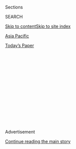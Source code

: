 <div id="app">

<div>

<div>

<div>

<div class="NYTAppHideMasthead css-1q2w90k e1suatyy0">

<div class="section css-ui9rw0 e1suatyy2">

<div class="css-eph4ug er09x8g0">

<div class="css-6n7j50">

</div>

<span class="css-1dv1kvn">Sections</span>

<div class="css-10488qs">

<span class="css-1dv1kvn">SEARCH</span>

</div>

[Skip to content](#site-content)[Skip to site index](#site-index)

</div>

<div id="masthead-section-label" class="css-1wr3we4 eaxe0e00">

[Asia
Pacific](https://www.nytimes.com/section/world/asia)

</div>

<div class="css-10698na e1huz5gh0">

</div>

</div>

<div id="masthead-bar-one" class="section hasLinks css-15hmgas e1csuq9d3">

<div class="css-uqyvli e1csuq9d0">

</div>

<div class="css-1uqjmks e1csuq9d1">

</div>

<div class="css-9e9ivx">

[](https://myaccount.nytimes.com/auth/login?response_type=cookie&client_id=vi)

</div>

<div class="css-1bvtpon e1csuq9d2">

[Today’s
Paper](https://www.nytimes.com/section/todayspaper)

</div>

</div>

</div>

</div>

<div data-aria-hidden="false">

<div id="site-content" data-role="main">

<div>

<div class="css-1aor85t" style="opacity:0.000000001;z-index:-1;visibility:hidden">

<div class="css-1hqnpie">

<div class="css-epjblv">

<span class="css-17xtcya">[Asia
Pacific](/section/world/asia)</span><span class="css-x15j1o">|</span><span class="css-fwqvlz">Skepticism
and Support in South Korea as Ban Ki-moon Weighs Presidential
Bid</span>

</div>

<div class="css-k008qs">

<div class="css-1iwv8en">

<span class="css-18z7m18"></span>

<div>

</div>

</div>

<span class="css-1n6z4y">https://nyti.ms/2ksaEOG</span>

<div class="css-1705lsu">

<div class="css-4xjgmj">

<div class="css-4skfbu" data-role="toolbar" data-aria-label="Social Media Share buttons, Save button, and Comments Panel with current comment count" data-testid="share-tools">

  - 
  - 
  - 
  - 
    
    <div class="css-6n7j50">
    
    </div>

  - 

</div>

</div>

</div>

</div>

</div>

</div>

<div class="css-13pd83m">

</div>

<div id="top-wrapper" class="css-1sy8kpn">

<div id="top-slug" class="css-l9onyx">

Advertisement

</div>

[Continue reading the main
story](#after-top)

<div class="ad top-wrapper" style="text-align:center;height:100%;display:block;min-height:250px">

<div id="top" class="place-ad" data-position="top" data-size-key="top">

</div>

</div>

<div id="after-top">

</div>

</div>

<div id="sponsor-wrapper" class="css-1hyfx7x">

<div id="sponsor-slug" class="css-19vbshk">

Supported by

</div>

[Continue reading the main
story](#after-sponsor)

<div id="sponsor" class="ad sponsor-wrapper" style="text-align:center;height:100%;display:block">

</div>

<div id="after-sponsor">

</div>

</div>

<div class="css-1vkm6nb ehdk2mb0">

# Skepticism and Support in South Korea as Ban Ki-moon Weighs Presidential Bid

</div>

<div class="css-79elbk" data-testid="photoviewer-wrapper">

<div class="css-z3e15g" data-testid="photoviewer-wrapper-hidden">

</div>

<div class="css-1a48zt4 ehw59r15" data-testid="photoviewer-children">

![<span class="css-16f3y1r e13ogyst0" data-aria-hidden="true">Ban
Ki-moon, the former United Nations secretary general, upon his arrival
at the Seoul Railway Station in South Korea this
month.</span><span class="css-cnj6d5 e1z0qqy90" itemprop="copyrightHolder"><span class="css-1ly73wi e1tej78p0">Credit...</span><span><span>Ahn
Young Joon/Associated
Press</span></span></span>](https://static01.nyt.com/images/2017/01/24/world/24BAN-1/24BAN-1-articleInline.jpg?quality=75&auto=webp&disable=upscale)

</div>

</div>

<div class="css-xt80pu e12qa4dv0">

<div class="css-18e8msd">

<div class="css-vp77d3 epjyd6m0">

<div class="css-1baulvz">

By [<span class="css-1baulvz last-byline" itemprop="name">Choe
Sang-Hun</span>](http://www.nytimes.com/by/choe-sang-hun)

</div>

</div>

  - Jan. 25,
    2017

  - 
    
    <div class="css-4xjgmj">
    
    <div class="css-d8bdto" data-role="toolbar" data-aria-label="Social Media Share buttons, Save button, and Comments Panel with current comment count" data-testid="share-tools">
    
      - 
      - 
      - 
      - 
        
        <div class="css-6n7j50">
        
        </div>
    
      - 
    
    </div>
    
    </div>

</div>

</div>

<div class="section meteredContent css-1r7ky0e" name="articleBody" itemprop="articleBody">

<div class="css-1fanzo5 StoryBodyCompanionColumn">

<div class="css-53u6y8">

HAENGCHI VILLAGE, South Korea — Each day hundreds of visitors, many with
young children, make a pilgrimage to Haengchi Village, where Ban Ki-moon
was born 72 years ago. They wander through a replica of Mr. Ban’s old
thatched-roof house. They learn about his personal journey to the United
Nations, where he was secretary general for 10 years.

Despite criticism of his tenure there, Mr. Ban is seen as a role model
by vast numbers of South Koreans. School textbooks, for example,
celebrate him as a “man who made South Korea proud.” And many South
Koreans want Mr. Ban to be their next president, succeeding Park
Geun-hye, whom the National Assembly voted to impeach last month on
corruption charges.

When Mr. Ban arrived home on Jan. 12, crowds of well-wishers turned out
at the airport, waving flags and shouting, “Ban Ki-moon, please save
this country\!”

Yet there is also deep skepticism about his potential presidential bid,
especially among the nation’s progressives. They say he is trying to be
part of the establishment yet against it at the same time — a “Mr.
Half-Half,” in the words of critics. (The word “ban” in Korean means
“half.”)

</div>

</div>

<div class="css-1fanzo5 StoryBodyCompanionColumn">

<div class="css-53u6y8">

Mr. Ban calls himself “a child of the United Nations,” part of a
generation of South Koreans who remembered United Nations handouts in
the destitute years after the 1950-53 Korean War, as well as
American-led United Nations Forces who fought in the war. Many of his
contemporaries view the United States as South Korea’s savior and
protector.

“I am ready to give my all to uniting the divided country and making
South Korea a first-rate nation,” Mr. Ban said. “As United Nations
secretary general, I have seen why some nations prosper and why some
fail.”

</div>

</div>

<div class="css-79elbk" data-testid="photoviewer-wrapper">

<div class="css-z3e15g" data-testid="photoviewer-wrapper-hidden">

</div>

<div class="css-1a48zt4 ehw59r15" data-testid="photoviewer-children">

![<span class="css-16f3y1r e13ogyst0" data-aria-hidden="true">The United
Nations Ban Ki-moon Memorial Square in Eumseong, the seat of the county
where Mr. Ban was
born.</span><span class="css-cnj6d5 e1z0qqy90" itemprop="copyrightHolder"><span class="css-1ly73wi e1tej78p0">Credit...</span><span>Jean
Chung for The New York
Times</span></span>](https://static01.nyt.com/images/2017/01/24/world/24BAN-2/24BAN-2-articleInline.jpg?quality=75&auto=webp&disable=upscale)

</div>

</div>

<div class="css-1fanzo5 StoryBodyCompanionColumn">

<div class="css-53u6y8">

His advocates say he is a seasoned, pro-American diplomat who can best
deal with both North Korea’s advancing nuclear weapons program and
President Trump, who has raised questions about Washington’s trade and
defense commitments to its allies.

One of the first things Mr. Ban did after his homecoming was support the
deployment of an [American missile defense
system](https://www.nytimes.com/2016/07/08/world/asia/south-korea-and-us-agree-to-deploy-missile-defense-system.html)
that has angered North Korea and China.

</div>

</div>

<div class="css-1fanzo5 StoryBodyCompanionColumn">

<div class="css-53u6y8">

Critics say his place in the establishment makes him unsuitable as a
figure who can restore trust in government. They believe the political
class has been disgraced by Ms. Park’s corruption scandal and yet is
also desperate for a candidate it can support in an election that could
take place as early as this spring. The Constitutional Court is
[expected to
rule](https://www.nytimes.com/2016/12/22/world/asia/south-korea-president-park-impeachment.html)in
the coming weeks whether Ms. Park should be formally unseated.

As Mr. Ban crisscrossed the country after his return, paying homage to
the dead at national cemeteries and shaking hands with street vendors,
his detractors trailed him, holding signs that called him “an
opportunist,” or worse.

“He has spent his entire life on the sunny side,” said Moon Jae-in, an
opposition leader who comes in ahead of Mr. Ban in surveys on
presidential hopefuls. “He is not the kind who shares the people’s
desperate desire for change.”

Lee Hae-chan, who served as South Korea’s prime minister when Mr. Ban
was its foreign minister from 2004 to 2006, called Mr. Ban “a diplomat
who looks twice but does not leap.”

Mr. Ban won his United Nations job 10 years ago with the support of Roh
Moo-hyun, then the president, a progressive who handpicked him as a
candidate. Critics called Mr. Ban a turncoat when he later appeared to
align himself closely with conservatives, including Ms. Park. His
popularity rating as a presidential contender has plummeted in the wake
of Ms. Park’s
scandal.

</div>

</div>

<div class="css-79elbk" data-testid="photoviewer-wrapper">

<div class="css-z3e15g" data-testid="photoviewer-wrapper-hidden">

</div>

<div class="css-1a48zt4 ehw59r15" data-testid="photoviewer-children">

<div class="css-1xdhyk6 erfvjey0">

<span class="css-1ly73wi e1tej78p0">Image</span>

<div class="css-zjzyr8">

<div data-testid="lazyimage-container" style="height:258.4561403508772px">

</div>

</div>

</div>

<span class="css-16f3y1r e13ogyst0" data-aria-hidden="true">A statue of
Mr. Ban near the home where he once lived in the city of
Chungju.</span><span class="css-cnj6d5 e1z0qqy90" itemprop="copyrightHolder"><span class="css-1ly73wi e1tej78p0">Credit...</span><span>Jean
Chung for The New York Times</span></span>

</div>

</div>

<div class="css-1fanzo5 StoryBodyCompanionColumn">

<div class="css-53u6y8">

Since he has returned home, Mr. Ban has defined himself as a
“progressive conservative” who can mend an ideologically fractured
country. But some local news media suspect him of fence-sitting while he
tries to find an ally among the existing political parties or to woo
enough lawmakers away to form his own. They also call him a “slippery
eel,” accusing him of being notoriously vague on tough questions, a
trait that has sometimes served him well as a diplomat but now is under
harsher scrutiny as he considers a presidential bid.

</div>

</div>

<div class="css-1fanzo5 StoryBodyCompanionColumn">

<div class="css-53u6y8">

As United Nations secretary general, he praised the deeply unpopular
agreement Ms. Park struck with Japan to end a dispute over “comfort
women,” or Korean sex slaves for Japan’s World War II army. But as a
presidential hopeful, he began raising questions about the deal, saying
that an agreement that failed to satisfy the surviving victims was not
enough.

With his popularity ratings stuck behind Mr. Moon’s, the usually
mild-mannered Mr. Ban began bridling at criticism. When journalists
recently dogged him with hard questions and then wrote articles that
accused him of being double-faced over the comfort women issue,
he[called them names](http://tv.naver.com/v/1388672). (He later
apologized.)

He has also called himself a Mr. Clean, responding to the outcry over
Ms. Park’s scandal. But to people weary of recurring corruption scandals
among political leaders and their families, Mr. Ban’s claim has already
lost some of its luster; this month, the [United States
indicted](https://www.justice.gov/usao-sdny/pr/four-individuals-charged-foreign-bribery-and-fraud-scheme-involving-potential-800)
his nephew, who is a New York real estate broker, and his younger
brother in South Korea on charges of attempting to pay bribes to
facilitate a Korean company’s sale of a 72-story commercial building in
Vietnam. Mr. Ban denies involvement.

Yet here in his home province of Chungcheong, pride in Mr. Ban is
compared to a personality cult by his critics. Streets, marathons and
English-speaking contests are named after him. Songs are written about
him, including one that calls him “Korea’s favorite son who embraced
five oceans and six continents.”

In Eumseong, the seat of the county that includes this village, a park
displays a circle of bronze busts of Mr. Ban and other former United
Nations secretaries general.

And this hamlet, which has only a dozen households, is a veritable Ban
Ki-moon theme park.

A monument erected by the local Ban clan calls him a “sacred peak of the
world” whose “warm smile dissipated international conflicts.” Visitors
stroll around the “Ban Ki-moon Peace Land,” a small park with a granite
monument in the shape of the United Nations headquarters surrounded by
flags of member
states.

</div>

</div>

<div class="css-79elbk" data-testid="photoviewer-wrapper">

<div class="css-z3e15g" data-testid="photoviewer-wrapper-hidden">

</div>

<div class="css-1a48zt4 ehw59r15" data-testid="photoviewer-children">

<div class="css-1xdhyk6 erfvjey0">

<span class="css-1ly73wi e1tej78p0">Image</span>

<div class="css-zjzyr8">

<div data-testid="lazyimage-container" style="height:258.4561403508772px">

</div>

</div>

</div>

<span class="css-16f3y1r e13ogyst0" data-aria-hidden="true">At Haengchi
Village, a replica of Mr. Ban’s birthplace was built on the site of the
original.</span><span class="css-cnj6d5 e1z0qqy90" itemprop="copyrightHolder"><span class="css-1ly73wi e1tej78p0">Credit...</span><span>Jean
Chung for The New York Times</span></span>

</div>

</div>

<div class="css-1fanzo5 StoryBodyCompanionColumn">

<div class="css-53u6y8">

In the “Ban Ki-moon Memorial Hall,” biographical sketches and video
clippings tell how Mr. Ban, with his quiet tenacity and “warm charisma,”
overcame his humble origin and became the “president of the world.”

</div>

</div>

<div class="css-1fanzo5 StoryBodyCompanionColumn">

<div class="css-53u6y8">

“If I sleep now, I may dream, but if I study now, my dream will come
true,” goes one of the 19 Ban Ki-moon sayings in a museum handout.

Older villagers remember the young Mr. Ban walking on a dirt road with
his eyes fixated on an English textbook. (His English skills gave him
his first big break: As a teenager in 1962, he excelled at an
English-language contest, winning a Red Cross-sponsored trip to the
White House, where he met President John F. Kennedy and resolved to
become a diplomat.)

A roadside motel here added more rooms because so many newlyweds
believed that if their firstborns were conceived with the blessing of
the energy of the mountains surrounding the village, they would grow up
to be luminaries like Mr. Ban.

“I brought my children here so they can learn from Secretary General
Ban’s life that there is no easy way in life but that if you try hard,
your dream comes true,” said Lee Dae-won, 42, who recently visited here
with his daughter and son.

Kim Young-gu, 65, a motorcycle-shop owner who recently visited Mr. Ban’s
birthplace, said Mr. Ban’s “vast experiences and self-control” will make
him a great president, enabling him to avoid the kind of mistakes that
led to Ms. Park’s scandal.

“It’s an honor to have him in our country,” he said.

But another visitor, Kim Ki-tae, also a Ban fan, feared that Mr. Ban
might not survive the thrust and parry of domestic politics.

“I wonder why he risks ruining his image by entering domestic politics,”
he said. “It’s a mud pit, and he could end up losing all.”

</div>

</div>

</div>

<div>

</div>

<div>

</div>

<div>

</div>

<div>

<div id="bottom-wrapper" class="css-1ede5it">

<div id="bottom-slug" class="css-l9onyx">

Advertisement

</div>

[Continue reading the main
story](#after-bottom)

<div id="bottom" class="ad bottom-wrapper" style="text-align:center;height:100%;display:block;min-height:90px">

</div>

<div id="after-bottom">

</div>

</div>

</div>

</div>

</div>

## Site Index

<div>

</div>

## Site Information Navigation

  - [© <span>2020</span> <span>The New York Times
    Company</span>](https://help.nytimes.com/hc/en-us/articles/115014792127-Copyright-notice)

<!-- end list -->

  - [NYTCo](https://www.nytco.com/)
  - [Contact
    Us](https://help.nytimes.com/hc/en-us/articles/115015385887-Contact-Us)
  - [Work with us](https://www.nytco.com/careers/)
  - [Advertise](https://nytmediakit.com/)
  - [T Brand Studio](http://www.tbrandstudio.com/)
  - [Your Ad
    Choices](https://www.nytimes.com/privacy/cookie-policy#how-do-i-manage-trackers)
  - [Privacy](https://www.nytimes.com/privacy)
  - [Terms of
    Service](https://help.nytimes.com/hc/en-us/articles/115014893428-Terms-of-service)
  - [Terms of
    Sale](https://help.nytimes.com/hc/en-us/articles/115014893968-Terms-of-sale)
  - [Site
    Map](https://spiderbites.nytimes.com)
  - [Help](https://help.nytimes.com/hc/en-us)
  - [Subscriptions](https://www.nytimes.com/subscription?campaignId=37WXW)

</div>

</div>

</div>

</div>
